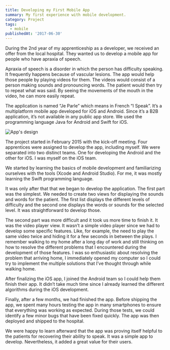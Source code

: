 ```yaml
---
title: Developing my First Mobile App
summary: My first experience with mobile development.
category: Project
tags:
  - mobile
publishedAt: '2017-06-30'
---
```


During the 2nd year of my apprenticeship as a developer, we received an offer from the local hospital. They wanted us to develop a mobile app for people who have apraxia of speech.

Apraxia of speech is a disorder in which the person has difficulty speaking. It frequently happens because of vascular lesions. The app would help those people by playing videos for them. The videos would consist of a person making sounds and pronouncing words. The patient would then try to repeat what was said. By seeing the movements of the mouth in the video, he can more easily repeat.

The application is named “Je Parle” which means in French “I Speak”. It’s a multiplatform mobile app developed for iOS and Android. Since it’s a B2B application, it’s not available in any public app store. We used the programming language Java for Android and Swift for iOS.

![App's design](/images/posts/je-parle-design.png)

The project started in February 2015 with the kick-off meeting. Four apprentices were assigned to develop the app, including myself. We were separated into two distinct teams. One for developing the Android and the other for iOS. I was myself on the iOS team.

We started by learning the basics of mobile development and familiarizing ourselves with the tools (Xcode and Android Studio). For me, it was mostly learning the Swift programming language.

It was only after that that we began to develop the application. The first part was the simplest. We needed to create two views for displaying the sounds and words for the patient. The first list displays the different levels of difficulty and the second one displays the words or sounds for the selected level. It was straightforward to develop those.

The second part was more difficult and it took us more time to finish it. It was the video player view. It wasn’t a simple video player since we had to develop some specific features. Like, for example, the need to play the same video twice and hiding it for a few seconds in between the plays. I remember walking to my home after a long day of work and still thinking on how to resolve the different problems that I encountered during the development of those features. I was so enthusiastic about resolving the problem that arriving home, I immediately opened my computer so I could try to implement the multiple solutions that I’ve thought through while walking home.

After finalizing the iOS app, I joined the Android team so I could help them finish their app. It didn’t take much time since I already learned the different algorithms during the iOS development.

Finally, after a few months, we had finished the app. Before shipping the app, we spent many hours testing the app in many smartphones to ensure that everything was working as expected. During those tests, we could identify a few minor bugs that have been fixed quickly. The app was then deployed and shipped to the hospital.

We were happy to learn afterward that the app was proving itself helpful to the patients for recovering their ability to speak. It was a simple app to develop. Nevertheless, it added a great value for their users.
